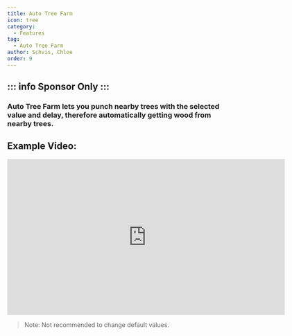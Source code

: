 ```yaml
---
title: Auto Tree Farm
icon: tree
category:
  - Features
tag:
  - Auto Tree Farm
author: Schvis, Chloe
order: 9
---
```

::: info Sponsor Only
:::
---
### Auto Tree Farm lets you punch nearby trees with the selected value and delay, therefore automatically getting wood from nearby trees.

## Example Video:

<div class="iframe-container"><iframe width="640" height="360" src="https://www.youtube.com/embed/v95_NOxc4do?list=PL5eI1Tb64p56g27qfYk7VuFTz4FK6YrKa" title="Korepi - Auto Tree Farm" frameborder="0" allow="accelerometer; autoplay; clipboard-write; encrypted-media; gyroscope; picture-in-picture; web-share" allowfullscreen></iframe></div>

> Note: Not recommended to change default values.
